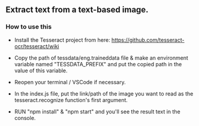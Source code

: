 ## Extract text from a text-based image.

### How to use this

- Install the Tesseract project from here: https://github.com/tesseract-ocr/tesseract/wiki
- Copy the path of tessdata/eng.traineddata file & make an environment variable named "TESSDATA_PREFIX" and put the copied path in the value of this variable.
- Reopen your terminal / VSCode if necessary.

- In the index.js file, put the link/path of the image you want to read as the tesseract.recognize function's first argument.
- RUN "npm install" & "npm start" and you'll see the result text in the console.
